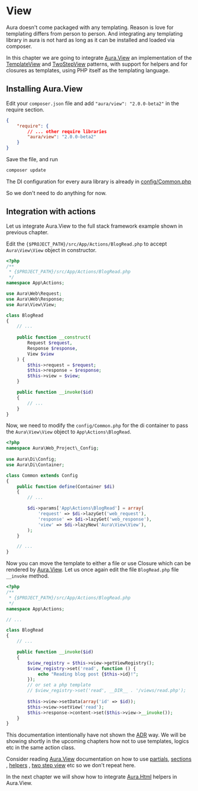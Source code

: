 # View

Aura doesn't come packaged with any templating. Reason is love for 
templating differs from person to person. And integrating any templating
library in aura is not hard as long as it can be installed and loaded 
via composer.

In this chapter we are going to integrate [Aura.View][] an implementation 
of the [TemplateView](http://martinfowler.com/eaaCatalog/templateView.html) and 
[TwoStepView](http://martinfowler.com/eaaCatalog/twoStepView.html) 
patterns, with support for helpers and for closures as templates, 
using PHP itself as the templating language.

## Installing Aura.View

Edit your `composer.json` file and add `"aura/view": "2.0.0-beta2"` in
the require section.

```json
{    
    "require": {
        // ... other require libraries
        "aura/view": "2.0.0-beta2"        
    }
}
```

Save the file, and run

```bash
composer update
```

The DI configuration for every aura library is already in 
[config/Common.php](https://github.com/auraphp/Aura.View/blob/develop-2/config/Common.php)

So we don't need to do anything for now.

## Integration with actions

Let us integrate Aura.View to the full stack framework example shown in 
previous chapter.

Edit the `{$PROJECT_PATH}/src/App/Actions/BlogRead.php` to accept 
`Aura\View\View` object in constructor.

```php
<?php
/**
 * {$PROJECT_PATH}/src/App/Actions/BlogRead.php
 */
namespace App\Actions;

use Aura\Web\Request;
use Aura\Web\Response;
use Aura\View\View;

class BlogRead
{
    // ...
    
    public function __construct(
        Request $request, 
        Response $response, 
        View $view
    ) {
        $this->request = $request;
        $this->response = $response;
        $this->view = $view;
    }

    public function __invoke($id)
    {
        // ...        
    }
}
```

Now, we need to modify the `config/Common.php` for the di container to
pass the `Aura\View\View` object to `App\Actions\BlogRead`.

```php
<?php
namespace Aura\Web_Project\_Config;
 
use Aura\Di\Config;
use Aura\Di\Container;

class Common extends Config
{
    public function define(Container $di)
    {
        // ...

        $di->params['App\Actions\BlogRead'] = array(
            'request' => $di->lazyGet('web_request'),
            'response' => $di->lazyGet('web_response'),
            'view' => $di->lazyNew('Aura\View\View'),
        );
    }

    // ...
}
```

Now you can move the template to either a file or use Closure which can be 
rendered by [Aura.View][].
Let us once again edit the file `BlogRead.php` file `__invoke` method.

```php
<?php
/**
 * {$PROJECT_PATH}/src/App/Actions/BlogRead.php
 */
namespace App\Actions;

// ...

class BlogRead
{
    // ...

    public function __invoke($id)
    {
        $view_registry = $this->view->getViewRegistry();
        $view_registry->set('read', function () {
            echo "Reading blog post {$this->id}!";
        });
        // or set a php template
        // $view_registry->set('read', __DIR__ . '/views/read.php');
        
        $this->view->setData(array('id' => $id));
        $this->view->setView('read');        
        $this->response->content->set($this->view->__invoke());
    }
}
```

This documentation intentionally have not shown the 
[ADR](https://github.com/pmjones/mvc-refinement) way. 
We will be showing shortly in the upcoming chapters how not to use
templates, logics etc in the same action class.

Consider reading 
[Aura.View](https://github.com/auraphp/Aura.View/#escaping-output) 
documentation on how to use 
[partials](https://github.com/auraphp/Aura.View/#using-sub-templates-aka-partials),
[sections](https://github.com/auraphp/Aura.View/#using-sections) , 
[helpers](https://github.com/auraphp/Aura.View/#using-helpers) , 
[two step view](https://github.com/auraphp/Aura.View/#rendering-a-two-step-view)
etc so we don't repeat here.

In the next chapter we will show how to integrate 
[Aura.Html](https://github.com/auraphp/Aura.Html) helpers in Aura.View.

[Aura.View]: https://github.com/auraphp/Aura.View/
